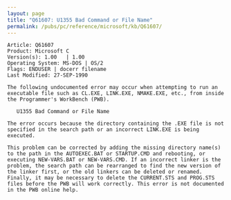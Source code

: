 ```yaml
---
layout: page
title: "Q61607: U1355 Bad Command or File Name"
permalink: /pubs/pc/reference/microsoft/kb/Q61607/
---
```


	Article: Q61607
	Product: Microsoft C
	Version(s): 1.00   | 1.00
	Operating System: MS-DOS | OS/2
	Flags: ENDUSER | docerr filename
	Last Modified: 27-SEP-1990
	
	The following undocumented error may occur when attempting to run an
	executable file such as CL.EXE, LINK.EXE, NMAKE.EXE, etc., from inside
	the Programmer's WorkBench (PWB).
	
	   U1355 Bad Command or File Name
	
	The error occurs because the directory containing the .EXE file is not
	specified in the search path or an incorrect LINK.EXE is being
	executed.
	
	This problem can be corrected by adding the missing directory name(s)
	to the path in the AUTOEXEC.BAT or STARTUP.CMD and rebooting, or
	executing NEW-VARS.BAT or NEW-VARS.CMD. If an incorrect linker is the
	problem, the search path can be rearranged to find the new version of
	the linker first, or the old linkers can be deleted or renamed.
	Finally, it may be necessary to delete the CURRENT.STS and PROG.STS
	files before the PWB will work correctly. This error is not documented
	in the PWB online help.

